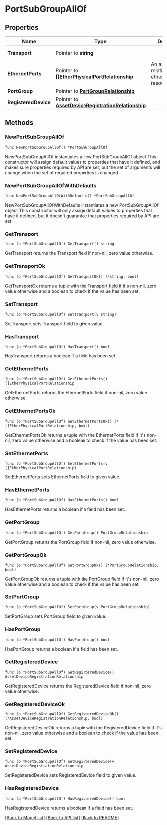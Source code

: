 # PortSubGroupAllOf

## Properties

Name | Type | Description | Notes
------------ | ------------- | ------------- | -------------
**Transport** | Pointer to **string** |  | [optional] [readonly] 
**EthernetPorts** | Pointer to [**[]EtherPhysicalPortRelationship**](ether.PhysicalPort.Relationship.md) | An array of relationships to etherPhysicalPort resources. | [optional] [readonly] 
**PortGroup** | Pointer to [**PortGroupRelationship**](port.Group.Relationship.md) |  | [optional] 
**RegisteredDevice** | Pointer to [**AssetDeviceRegistrationRelationship**](asset.DeviceRegistration.Relationship.md) |  | [optional] 

## Methods

### NewPortSubGroupAllOf

`func NewPortSubGroupAllOf() *PortSubGroupAllOf`

NewPortSubGroupAllOf instantiates a new PortSubGroupAllOf object
This constructor will assign default values to properties that have it defined,
and makes sure properties required by API are set, but the set of arguments
will change when the set of required properties is changed

### NewPortSubGroupAllOfWithDefaults

`func NewPortSubGroupAllOfWithDefaults() *PortSubGroupAllOf`

NewPortSubGroupAllOfWithDefaults instantiates a new PortSubGroupAllOf object
This constructor will only assign default values to properties that have it defined,
but it doesn't guarantee that properties required by API are set

### GetTransport

`func (o *PortSubGroupAllOf) GetTransport() string`

GetTransport returns the Transport field if non-nil, zero value otherwise.

### GetTransportOk

`func (o *PortSubGroupAllOf) GetTransportOk() (*string, bool)`

GetTransportOk returns a tuple with the Transport field if it's non-nil, zero value otherwise
and a boolean to check if the value has been set.

### SetTransport

`func (o *PortSubGroupAllOf) SetTransport(v string)`

SetTransport sets Transport field to given value.

### HasTransport

`func (o *PortSubGroupAllOf) HasTransport() bool`

HasTransport returns a boolean if a field has been set.

### GetEthernetPorts

`func (o *PortSubGroupAllOf) GetEthernetPorts() []EtherPhysicalPortRelationship`

GetEthernetPorts returns the EthernetPorts field if non-nil, zero value otherwise.

### GetEthernetPortsOk

`func (o *PortSubGroupAllOf) GetEthernetPortsOk() (*[]EtherPhysicalPortRelationship, bool)`

GetEthernetPortsOk returns a tuple with the EthernetPorts field if it's non-nil, zero value otherwise
and a boolean to check if the value has been set.

### SetEthernetPorts

`func (o *PortSubGroupAllOf) SetEthernetPorts(v []EtherPhysicalPortRelationship)`

SetEthernetPorts sets EthernetPorts field to given value.

### HasEthernetPorts

`func (o *PortSubGroupAllOf) HasEthernetPorts() bool`

HasEthernetPorts returns a boolean if a field has been set.

### GetPortGroup

`func (o *PortSubGroupAllOf) GetPortGroup() PortGroupRelationship`

GetPortGroup returns the PortGroup field if non-nil, zero value otherwise.

### GetPortGroupOk

`func (o *PortSubGroupAllOf) GetPortGroupOk() (*PortGroupRelationship, bool)`

GetPortGroupOk returns a tuple with the PortGroup field if it's non-nil, zero value otherwise
and a boolean to check if the value has been set.

### SetPortGroup

`func (o *PortSubGroupAllOf) SetPortGroup(v PortGroupRelationship)`

SetPortGroup sets PortGroup field to given value.

### HasPortGroup

`func (o *PortSubGroupAllOf) HasPortGroup() bool`

HasPortGroup returns a boolean if a field has been set.

### GetRegisteredDevice

`func (o *PortSubGroupAllOf) GetRegisteredDevice() AssetDeviceRegistrationRelationship`

GetRegisteredDevice returns the RegisteredDevice field if non-nil, zero value otherwise.

### GetRegisteredDeviceOk

`func (o *PortSubGroupAllOf) GetRegisteredDeviceOk() (*AssetDeviceRegistrationRelationship, bool)`

GetRegisteredDeviceOk returns a tuple with the RegisteredDevice field if it's non-nil, zero value otherwise
and a boolean to check if the value has been set.

### SetRegisteredDevice

`func (o *PortSubGroupAllOf) SetRegisteredDevice(v AssetDeviceRegistrationRelationship)`

SetRegisteredDevice sets RegisteredDevice field to given value.

### HasRegisteredDevice

`func (o *PortSubGroupAllOf) HasRegisteredDevice() bool`

HasRegisteredDevice returns a boolean if a field has been set.


[[Back to Model list]](../README.md#documentation-for-models) [[Back to API list]](../README.md#documentation-for-api-endpoints) [[Back to README]](../README.md)


